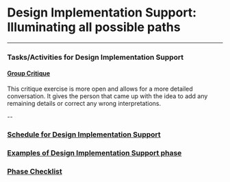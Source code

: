 # Design Implementation Support: Illuminating all possible paths


---

### Tasks/Activities for Design Implementation Support

#### [Group Critique](../Exercises/group-critique.md)

This critique exercise is more open and allows for a more detailed conversation.
It gives the person that came up with the idea to add any remaining details or
correct any wrong interpretations.

--
### [Schedule for Design Implementation Support](SCHEDULE.md)
### [Examples of Design Implementation Support phase](EXAMPLES.md)
### [Phase Checklist](CHECKLIST.md)
